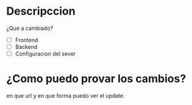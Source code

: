 # Descripccion
¿Que a cambiado?
- [ ] Frontend
- [ ] Backend
- [ ] Configuracion del sever

# ¿Como puedo provar los cambios?
en que url y en que forma puedo ver el update.
